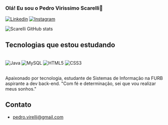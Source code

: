 ### Olá! Eu sou o Pedro Virissimo Scarelli👋

[![Linkedin](https://img.shields.io/badge/LinkedIn-0077B5?style=for-the-badge&logo=linkedin&logoColor=white)](https://www.linkedin.com/in/pedro-scarelli/)
[![Instagram](https://img.shields.io/badge/Instagram-E4405F?style=for-the-badge&logo=instagram&logoColor=white)](https://www.instagram.com/pvscarelli/)

![Scarelli GitHub stats](https://github-readme-stats.vercel.app/api?username=pvscarelli&show_icons=true&theme=onedark)

## Tecnologias que estou estudando

<div style= "display: inline_block"><br/>
<img align= "center" alt="Java" src="https://img.shields.io/badge/java-%23ED8B00.svg?style=for-the-badge&logo=openjdk&logoColor=white)" /> 
<img align= "center" alt="MySQL" src="https://img.shields.io/badge/MySQL-00000F?style=for-the-badge&logo=mysql&logoColor=white" />
<img align= "center" alt="HTML5" src="https://img.shields.io/badge/HTML5-E34F26?style=for-the-badge&logo=html5&logoColor=white" />
<img align= "center" alt="CSS3" src="https://img.shields.io/badge/CSS3-1572B6?style=for-the-badge&logo=css3&logoColor=white" />

</div><br/>

Apaixonado por tecnologia, estudante de Sistemas de Informação na FURB aspirante a dev back-end. "Com fé e determinação, sei que vou realizar meus sonhos."

##  Contato

- pedro.virelli@gmail.com
